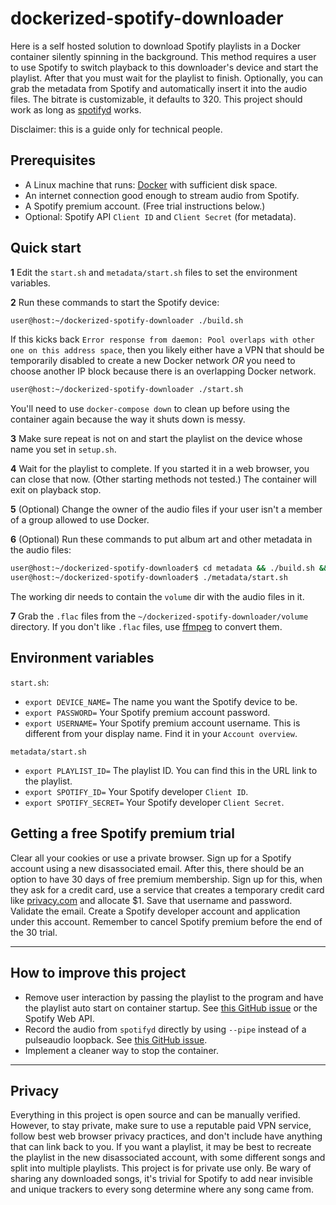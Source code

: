 # dockerized-spotify-downloader
Here is a self hosted solution to download Spotify playlists in a Docker container silently spinning in the background.
This method requires a user to use Spotify to switch playback to this downloader's device and start the playlist. After
that you must wait for the playlist to finish. Optionally, you can grab the metadata from Spotify and automatically
insert it into the audio files. The bitrate is customizable, it defaults to 320. This project should work as long as
[spotifyd](https://github.com/Spotifyd/spotifyd) works.

Disclaimer: this is a guide only for technical people.

## Prerequisites
* A Linux machine that runs: [Docker](https://www.docker.com/) with sufficient disk space.
* An internet connection good enough to stream audio from Spotify.
* A Spotify premium account. (Free trial instructions below.)
* Optional: Spotify API `Client ID` and `Client Secret` (for metadata).

## Quick start
**1** Edit the `start.sh` and `metadata/start.sh` files to set the environment variables.

**2** Run these commands to start the Spotify device:
```bash
user@host:~/dockerized-spotify-downloader ./build.sh
```
If this kicks back `Error response from daemon: Pool overlaps with other one on this address space`, then you likely
either have a VPN that should be temporarily disabled to create a new Docker network *OR* you need to choose another IP
block because there is an overlapping Docker network.
```bash
user@host:~/dockerized-spotify-downloader ./start.sh
```
You'll need to use `docker-compose down` to clean up before using the container again because the way it shuts down is
messy.

**3** Make sure repeat is not on and start the playlist on the device whose name you set in `setup.sh`. 

**4** Wait for the playlist to complete. If you started it in a web browser, you can close that now. (Other starting methods not tested.) The container will exit on playback stop.

**5** (Optional) Change the owner of the audio files if your user isn't a member of a group allowed to use Docker.

**6** (Optional) Run these commands to put album art and other metadata in the audio files:
```bash
user@host:~/dockerized-spotify-downloader$ cd metadata && ./build.sh && cd ..
user@host:~/dockerized-spotify-downloader$ ./metadata/start.sh
```
The working dir needs to contain the `volume` dir with the audio files in it.

**7** Grab the `.flac` files from the `~/dockerized-spotify-downloader/volume` directory. If you don't like `.flac` files, use [ffmpeg](https://www.ffmpeg.org/) to convert them.

## Environment variables
`start.sh`:
* `export DEVICE_NAME=` The name you want the Spotify device to be.
* `export PASSWORD=` Your Spotify premium account password.
* `export USERNAME=` Your Spotify premium account username. This is different from your display name. Find it in your `Account overview`.

`metadata/start.sh`
* `export PLAYLIST_ID=` The playlist ID. You can find this in the URL link to the playlist.
* `export SPOTIFY_ID=` Your Spotify developer `Client ID`.
* `export SPOTIFY_SECRET=` Your Spotify developer `Client Secret`.

## Getting a free Spotify premium trial
Clear all your cookies or use a private browser. Sign up for a Spotify account using a new disassociated email. After
this, there should be an option to have 30 days of free premium membership. Sign up for this, when they ask for a credit
card, use a service that creates a temporary credit card like [privacy.com](https://privacy.com) and allocate $1. Save
that username and password. Validate the email. Create a Spotify developer account and application under this account.
Remember to cancel Spotify premium before the end of the 30 trial.

___

## How to improve this project
* Remove user interaction by passing the playlist to the program and have the playlist auto start on container startup. See [this GitHub issue](https://github.com/Spotifyd/spotifyd/issues/78) or the Spotify Web API.
* Record the audio from `spotifyd` directly by using `--pipe` instead of a pulseaudio loopback. See [this GitHub issue](https://github.com/Spotifyd/spotifyd/issues/78).
* Implement a cleaner way to stop the container.

___

## Privacy
Everything in this project is open source and can be manually verified. However, to stay private, make sure to use a
reputable paid VPN service, follow best web browser privacy practices, and don't include have anything that can link
back to you. If you want a playlist, it may be best to recreate the playlist in the new disassociated account, with some
different songs and split into multiple playlists. This project is for private use only. Be wary of sharing any
downloaded songs, it's trivial for Spotify to add near invisible and unique trackers to every song determine where any
song came from.
